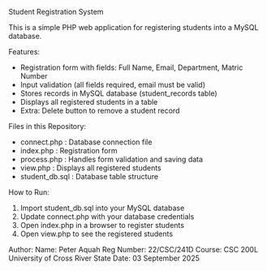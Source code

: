 Student Registration System

This is a simple PHP web application for registering students into a MySQL database.

Features:
- Registration form with fields: Full Name, Email, Department, Matric Number
- Input validation (all fields required, email must be valid)
- Stores records in MySQL database (student_records table)
- Displays all registered students in a table
- Extra: Delete button to remove a student record

Files in this Repository:
- connect.php : Database connection file
- index.php : Registration form
- process.php : Handles form validation and saving data
- view.php : Displays all registered students
- student_db.sql : Database table structure

How to Run:
1. Import student_db.sql into your MySQL database
2. Update connect.php with your database credentials
3. Open index.php in a browser to register students
4. Open view.php to see the registered students

Author:
Name: Peter Aquah
Reg Number: 22/CSC/241D
Course: CSC 200L
University of Cross River State
Date: 03 September 2025
